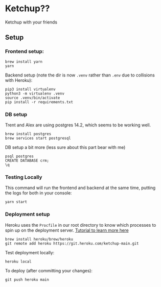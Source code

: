# Ketchup??

Ketchup with your friends

## Setup

### Frontend setup:

```
brew install yarn
yarn
```

Backend setup (note the dir is now `.venv` rather than `.env` due to collisions with Heroku):

```
pip3 install virtualenv
python3 -m virtualenv .venv
source .venv/bin/activate
pip install -r requirements.txt
```

### DB setup

Trent and Alex are using postgres 14.2, which seems to be working well.

```
brew install postgres
brew services start postgresql
```

DB setup a bit more (less sure about this part bear with me)

```
psql postgres
CREATE DATABASE crm;
\q
```

### Testing Locally

This command will run the frontend and backend at the same time, putting the logs for both in your console:

```
yarn start
```

### Deployment setup

Heroku uses the `Procfile` in our root directory to know which processes to spin up on the deployment server. [Tutorial to learn more here](https://devcenter.heroku.com/articles/getting-started-with-python)

```
brew install heroku/brew/heroku
git remote add heroku https://git.heroku.com/ketchup-main.git
```

Test deployment locally:

```
heroku local
```

To deploy (after committing your changes):

```
git push heroku main
```
